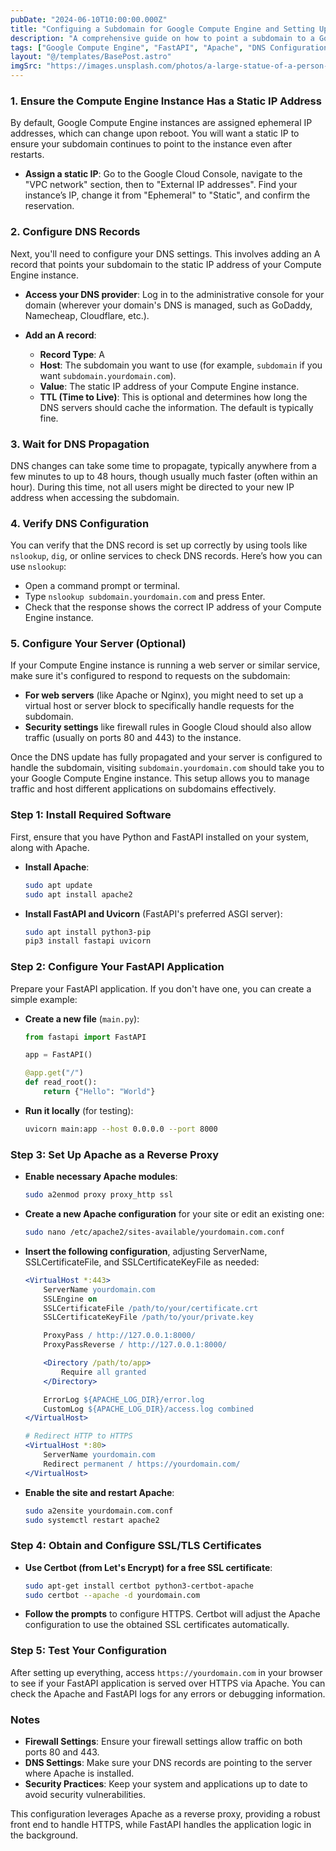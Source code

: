 ```yaml
---
pubDate: "2024-06-10T10:00:00.000Z"
title: "Configuing a Subdomain for Google Compute Engine and Setting Up FastAPI with Apache"
description: "A comprehensive guide on how to point a subdomain to a Google Compute Engine instance and set up a FastAPI application using Apache as a reverse proxy. This tutorial includes steps from assigning a static IP to your instance, configuring DNS, and setting up SSL with Apache to serve FastAPI applications securely."
tags: ["Google Compute Engine", "FastAPI", "Apache", "DNS Configuration", "SSL Certificates", "Web Development", "Proxy Configuration"]
layout: "@/templates/BasePost.astro"
imgSrc: "https://images.unsplash.com/photos/a-large-statue-of-a-person-in-a-dark-room-Lhzabp9UrSU"
---
```


### 1. Ensure the Compute Engine Instance Has a Static IP Address

By default, Google Compute Engine instances are assigned ephemeral IP addresses, which can change upon reboot. You will want a static IP to ensure your subdomain continues to point to the instance even after restarts.

- **Assign a static IP**: Go to the Google Cloud Console, navigate to the "VPC network" section, then to "External IP addresses". Find your instance’s IP, change it from "Ephemeral" to "Static", and confirm the reservation.

### 2. Configure DNS Records

Next, you'll need to configure your DNS settings. This involves adding an A record that points your subdomain to the static IP address of your Compute Engine instance.

- **Access your DNS provider**: Log in to the administrative console for your domain (wherever your domain's DNS is managed, such as GoDaddy, Namecheap, Cloudflare, etc.).
  
- **Add an A record**:
  - **Record Type**: A
  - **Host**: The subdomain you want to use (for example, `subdomain` if you want `subdomain.yourdomain.com`).
  - **Value**: The static IP address of your Compute Engine instance.
  - **TTL (Time to Live)**: This is optional and determines how long the DNS servers should cache the information. The default is typically fine.

### 3. Wait for DNS Propagation

DNS changes can take some time to propagate, typically anywhere from a few minutes to up to 48 hours, though usually much faster (often within an hour). During this time, not all users might be directed to your new IP address when accessing the subdomain.

### 4. Verify DNS Configuration

You can verify that the DNS record is set up correctly by using tools like `nslookup`, `dig`, or online services to check DNS records. Here’s how you can use `nslookup`:

- Open a command prompt or terminal.
- Type `nslookup subdomain.yourdomain.com` and press Enter.
- Check that the response shows the correct IP address of your Compute Engine instance.

### 5. Configure Your Server (Optional)

If your Compute Engine instance is running a web server or similar service, make sure it's configured to respond to requests on the subdomain:

- **For web servers** (like Apache or Nginx), you might need to set up a virtual host or server block to specifically handle requests for the subdomain.
- **Security settings** like firewall rules in Google Cloud should also allow traffic (usually on ports 80 and 443) to the instance.

Once the DNS update has fully propagated and your server is configured to handle the subdomain, visiting `subdomain.yourdomain.com` should take you to your Google Compute Engine instance. This setup allows you to manage traffic and host different applications on subdomains effectively.

### Step 1: Install Required Software

First, ensure that you have Python and FastAPI installed on your system, along with Apache.

- **Install Apache**:

  ```bash
  sudo apt update
  sudo apt install apache2
  ```

- **Install FastAPI and Uvicorn** (FastAPI's preferred ASGI server):

  ```bash
  sudo apt install python3-pip
  pip3 install fastapi uvicorn
  ```

### Step 2: Configure Your FastAPI Application

Prepare your FastAPI application. If you don't have one, you can create a simple example:

- **Create a new file** (`main.py`):

  ```python
  from fastapi import FastAPI

  app = FastAPI()

  @app.get("/")
  def read_root():
      return {"Hello": "World"}
  ```

- **Run it locally** (for testing):

  ```bash
  uvicorn main:app --host 0.0.0.0 --port 8000
  ```

### Step 3: Set Up Apache as a Reverse Proxy

- **Enable necessary Apache modules**:

  ```bash
  sudo a2enmod proxy proxy_http ssl
  ```

- **Create a new Apache configuration** for your site or edit an existing one:

  ```bash
  sudo nano /etc/apache2/sites-available/yourdomain.com.conf
  ```

- **Insert the following configuration**, adjusting ServerName, SSLCertificateFile, and SSLCertificateKeyFile as needed:

  ```apache
  <VirtualHost *:443>
      ServerName yourdomain.com
      SSLEngine on
      SSLCertificateFile /path/to/your/certificate.crt
      SSLCertificateKeyFile /path/to/your/private.key

      ProxyPass / http://127.0.0.1:8000/
      ProxyPassReverse / http://127.0.0.1:8000/

      <Directory /path/to/app>
          Require all granted
      </Directory>

      ErrorLog ${APACHE_LOG_DIR}/error.log
      CustomLog ${APACHE_LOG_DIR}/access.log combined
  </VirtualHost>

  # Redirect HTTP to HTTPS
  <VirtualHost *:80>
      ServerName yourdomain.com
      Redirect permanent / https://yourdomain.com/
  </VirtualHost>
  ```

- **Enable the site and restart Apache**:

  ```bash
  sudo a2ensite yourdomain.com.conf
  sudo systemctl restart apache2
  ```

### Step 4: Obtain and Configure SSL/TLS Certificates

- **Use Certbot (from Let's Encrypt) for a free SSL certificate**:

  ```bash
  sudo apt-get install certbot python3-certbot-apache
  sudo certbot --apache -d yourdomain.com
  ```

- **Follow the prompts** to configure HTTPS. Certbot will adjust the Apache configuration to use the obtained SSL certificates automatically.

### Step 5: Test Your Configuration

After setting up everything, access `https://yourdomain.com` in your browser to see if your FastAPI application is served over HTTPS via Apache. You can check the Apache and FastAPI logs for any errors or debugging information.

### Notes

- **Firewall Settings**: Ensure your firewall settings allow traffic on both ports 80 and 443.
- **DNS Settings**: Make sure your DNS records are pointing to the server where Apache is installed.
- **Security Practices**: Keep your system and applications up to date to avoid security vulnerabilities.

This configuration leverages Apache as a reverse proxy, providing a robust front end to handle HTTPS, while FastAPI handles the application logic in the background.
